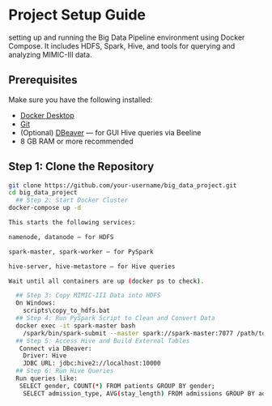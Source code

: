 # Project Setup Guide
setting up and running the Big Data Pipeline environment using Docker Compose. It includes HDFS, Spark, Hive, and tools for querying and analyzing MIMIC-III data.

## Prerequisites

Make sure you have the following installed:

- [Docker Desktop](https://www.docker.com/products/docker-desktop)
- [Git](https://git-scm.com/)
- (Optional) [DBeaver](https://dbeaver.io/) — for GUI Hive queries via Beeline
- 8 GB RAM or more recommended

## Step 1: Clone the Repository

```bash
git clone https://github.com/your-username/big_data_project.git
cd big_data_project
  ## Step 2: Start Docker Cluster
docker-compose up -d

This starts the following services:

namenode, datanode — for HDFS

spark-master, spark-worker — for PySpark

hive-server, hive-metastore — for Hive queries

Wait until all containers are up (docker ps to check).

  ## Step 3: Copy MIMIC-III Data into HDFS
  On Windows: 
    scripts\copy_to_hdfs.bat
  ## Step 4: Run PySpark Script to Clean and Convert Data
  docker exec -it spark-master bash
    /spark/bin/spark-submit --master spark://spark-master:7077 /path/to/clean_admissions.py
  ## Step 5: Access Hive and Build External Tables
   Connect via DBeaver:
    Driver: Hive
    JDBC URL: jdbc:hive2://localhost:10000
  ## Step 6: Run Hive Queries
  Run queries like:
   SELECT gender, COUNT(*) FROM patients GROUP BY gender;
    SELECT admission_type, AVG(stay_length) FROM admissions GROUP BY admission_type;







